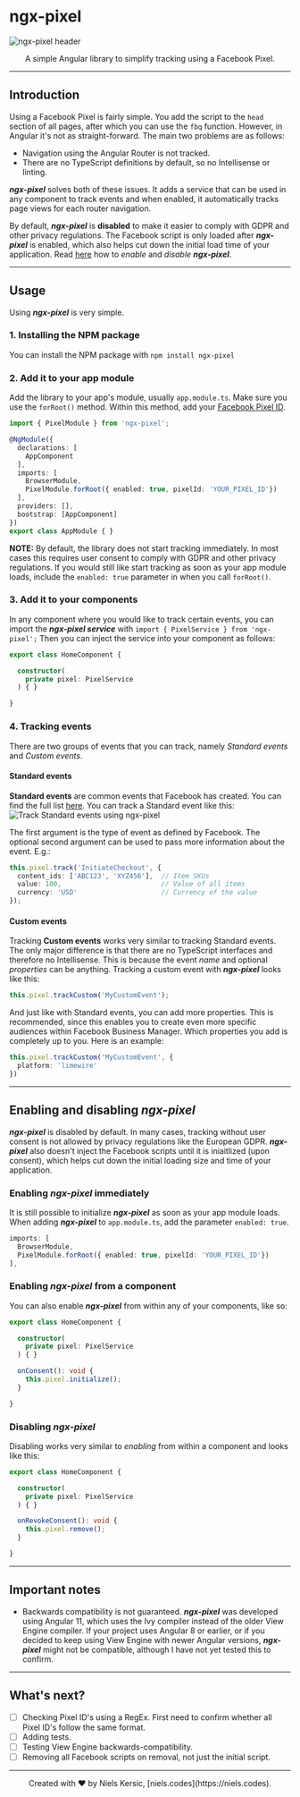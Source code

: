 # ngx-pixel

![ngx-pixel header](https://storage.googleapis.com/nielskersic/static-images/github/ngx-pixel%20header-min.png)

<center>
A simple Angular library to simplify tracking using a Facebook Pixel.
</center>

---

## Introduction
Using a Facebook Pixel is fairly simple. You add the script to the `head` section of all pages, after which you can use the `fbq` function. However, in Angular it's not as straight-forward. The main two problems are as follows:

- Navigation using the Angular Router is not tracked.
- There are no TypeScript definitions by default, so no Intellisense or linting.

***ngx-pixel*** solves both of these issues. It adds a service that can be used in any component to track events and when enabled, it automatically tracks page views for each router navigation. 

By default, ***ngx-pixel*** is **disabled** to make it easier to comply with GDPR and other privacy regulations. The Facebook script is only loaded after ***ngx-pixel*** is enabled, which also helps cut down the initial load time of your application. Read [here](#enabling) how to *enable* and *disable* ***ngx-pixel***.

---

## Usage
Using ***ngx-pixel*** is very simple.

### 1. Installing the NPM package
You can install the NPM package with `npm install ngx-pixel`

### 2. Add it to your app module
Add the library to your app's module, usually `app.module.ts`. Make sure you use the `forRoot()` method. Within this method, add your [Facebook Pixel ID](https://www.facebook.com/business/help/952192354843755). 
```typescript
import { PixelModule } from 'ngx-pixel';

@NgModule({
  declarations: [
    AppComponent
  ],
  imports: [
    BrowserModule,
    PixelModule.forRoot({ enabled: true, pixelId: 'YOUR_PIXEL_ID'})
  ],
  providers: [],
  bootstrap: [AppComponent]
})
export class AppModule { }
```
**NOTE:** By default, the library does not start tracking immediately. In most cases this requires user consent to comply with GDPR and other privacy regulations. If you would still like start tracking as soon as your app module loads, include the `enabled: true` parameter in when you call `forRoot()`.

### 3. Add it to your components
In any component where you would like to track certain events, you can import the ***ngx-pixel service*** with `import { PixelService } from 'ngx-pixel';`
Then you can inject the service into your component as follows:
```TypeScript
export class HomeComponent {

  constructor(
    private pixel: PixelService
  ) { }

}
```

### 4. Tracking events
There are two groups of events that you can track, namely *Standard events*  and *Custom events*. 

#### Standard events
**Standard events** are common events that Facebook has created. You can find the full list [here](https://developers.facebook.com/docs/facebook-pixel/reference). You can track a Standard event like this:
![Track Standard events using ngx-pixel](https://storage.googleapis.com/nielskersic/static-images/github/ngx-pixel-track-large.gif)

The first argument is the type of event as defined by Facebook. The optional second argument can be used to pass more information about the event. E.g.: 
```typescript
this.pixel.track('InitiateCheckout', {
  content_ids: ['ABC123', 'XYZ456'],  // Item SKUs
  value: 100,                         // Value of all items
  currency: 'USD'                     // Currency of the value
});
```

#### Custom events
Tracking **Custom events** works very similar to tracking Standard events. The only major difference is that there are no TypeScript interfaces and therefore no Intellisense. This is because the event *name* and optional *properties* can be anything. Tracking a custom event with ***ngx-pixel*** looks like this:
```TypeScript
this.pixel.trackCustom('MyCustomEvent');
```

And just like with Standard events, you can add more properties. This is recommended, since this enables you to create even more specific audiences within Facebook Business Manager. Which properties you add is completely up to you. Here is an example:
```TypeScript
this.pixel.trackCustom('MyCustomEvent', {
  platform: 'limewire'
})
```

---

## Enabling and disabling ***ngx-pixel*** <a name="enabling"></a>
***ngx-pixel*** is disabled by default. In many cases, tracking without user consent is not allowed by privacy regulations like the European GDPR. ***ngx-pixel*** also doesn't inject the Facebook scripts until it is iniaitlized (upon consent), which helps cut down the initial loading size and time of your application.

### Enabling ***ngx-pixel*** immediately
It is still possible to initialize ***ngx-pixel*** as soon as your app module loads.
When adding ***ngx-pixel*** to `app.module.ts`, add the parameter `enabled: true`.
```TypeScript
imports: [
  BrowserModule,
  PixelModule.forRoot({ enabled: true, pixelId: 'YOUR_PIXEL_ID'})
],
```

### Enabling ***ngx-pixel*** from a component
You can also enable ***ngx-pixel*** from within any of your components, like so:
```TypeScript
export class HomeComponent {

  constructor(
    private pixel: PixelService
  ) { }

  onConsent(): void {
    this.pixel.initialize();
  }

}
```

### Disabling ***ngx-pixel***
Disabling works very similar to *enabling* from within a component and looks like this:
```TypeScript
export class HomeComponent {

  constructor(
    private pixel: PixelService
  ) { }

  onRevokeConsent(): void {
    this.pixel.remove();
  }

}
```

---

## Important notes
- Backwards compatibility is not guaranteed. ***ngx-pixel*** was developed using Angular 11, which uses the Ivy compiler instead of the older View Engine compiler. If your project uses Angular 8 or earlier, or if you decided to keep using View Engine with newer Angular versions, ***ngx-pixel*** might not be compatible, although I have not yet tested this to confirm.

---

## What's next?
- [ ] Checking Pixel ID's using a RegEx. First need to confirm whether all Pixel ID's follow the same format.
- [ ] Adding tests.
- [ ] Testing View Engine backwards-compatibility.
- [ ] Removing all Facebook scripts on removal, not just the initial script.

---
<center>
Created with ❤️ by Niels Kersic, [niels.codes](https://niels.codes).
</center>






